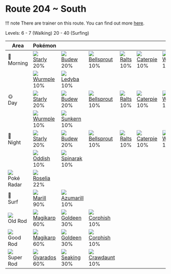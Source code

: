 # Route 204 ~ South

!!! note
    There are trainer on this route. You can find out more [here](/trainer_changes/route_204__south/).

Levels: 6 - 7 (Walking) 20 - 40 (Surfing)

Area                           | Pokémon                           | &nbsp;                            | &nbsp;                            | &nbsp;                            | &nbsp;                            | &nbsp;                            
---                            | ---                               | ---                               | ---                               | ---                               | ---                               | ---                               
🌅<br>Morning                   | ![][396]<br> [Starly]<br> 20%    | ![][406]<br> [Budew]<br> 20%     | ![][069]<br> [Bellsprout]<br> 10%| ![][280]<br> [Ralts]<br> 10%     | ![][010]<br> [Caterpie]<br> 10%  | ![][013]<br> [Weedle]<br> 10%    
&nbsp;                         | ![][265]<br> [Wurmple]<br> 10%   | ![][165]<br> [Ledyba]<br> 10%    
🌞<br>Day                       | ![][396]<br> [Starly]<br> 20%    | ![][406]<br> [Budew]<br> 20%     | ![][069]<br> [Bellsprout]<br> 10%| ![][280]<br> [Ralts]<br> 10%     | ![][010]<br> [Caterpie]<br> 10%  | ![][013]<br> [Weedle]<br> 10%    
&nbsp;                         | ![][265]<br> [Wurmple]<br> 10%   | ![][191]<br> [Sunkern]<br> 10%   
🌙<br>Night                     | ![][396]<br> [Starly]<br> 20%    | ![][406]<br> [Budew]<br> 20%     | ![][069]<br> [Bellsprout]<br> 10%| ![][280]<br> [Ralts]<br> 10%     | ![][010]<br> [Caterpie]<br> 10%  | ![][013]<br> [Weedle]<br> 10%    
&nbsp;                         | ![][043]<br> [Oddish]<br> 10%    | ![][167]<br> [Spinarak]<br> 10%  
![][poke-radar]<br> Poké Radar | ![][315]<br> [Roselia]<br> 22%   
🌊<br> Surf                     | ![][183]<br> [Marill]<br> 90%    | ![][184]<br> [Azumarill]<br> 10% 
![][old-rod]<br> Old Rod       | ![][129]<br> [Magikarp]<br> 60%  | ![][118]<br> [Goldeen]<br> 30%   | ![][341]<br> [Corphish]<br> 10%  
![][good-rod]<br> Good Rod     | ![][129]<br> [Magikarp]<br> 60%  | ![][118]<br> [Goldeen]<br> 30%   | ![][341]<br> [Corphish]<br> 10%  
![][super-rod]<br> Super Rod   | ![][130]<br> [Gyarados]<br> 60%  | ![][119]<br> [Seaking]<br> 30%   | ![][342]<br> [Crawdaunt]<br> 10% 


[Caterpie]: /pokemon_changes/010/
[Weedle]: /pokemon_changes/013/
[Oddish]: /pokemon_changes/043/
[Bellsprout]: /pokemon_changes/069/
[Goldeen]: /pokemon_changes/118/
[Seaking]: /pokemon_changes/119/
[Magikarp]: /pokemon_changes/129/
[Gyarados]: /pokemon_changes/130/
[Ledyba]: /pokemon_changes/165/
[Spinarak]: /pokemon_changes/167/
[Marill]: /pokemon_changes/183/
[Azumarill]: /pokemon_changes/184/
[Sunkern]: /pokemon_changes/191/
[Wurmple]: /pokemon_changes/265/
[Ralts]: /pokemon_changes/280/
[Roselia]: /pokemon_changes/315/
[Corphish]: /pokemon_changes/341/
[Crawdaunt]: /pokemon_changes/342/
[Starly]: /pokemon_changes/396/
[Budew]: /pokemon_changes/406/
[good-rod]: /img/items/good-rod.png
[old-rod]: /img/items/old-rod.png
[poke-radar]: /img/items/poke-radar.png
[super-rod]: /img/items/super-rod.png
[010]: /img/pokemon/010.png
[013]: /img/pokemon/013.png
[043]: /img/pokemon/043.png
[069]: /img/pokemon/069.png
[118]: /img/pokemon/118.png
[119]: /img/pokemon/119.png
[129]: /img/pokemon/129.png
[130]: /img/pokemon/130.png
[165]: /img/pokemon/165.png
[167]: /img/pokemon/167.png
[183]: /img/pokemon/183.png
[184]: /img/pokemon/184.png
[191]: /img/pokemon/191.png
[265]: /img/pokemon/265.png
[280]: /img/pokemon/280.png
[315]: /img/pokemon/315.png
[341]: /img/pokemon/341.png
[342]: /img/pokemon/342.png
[396]: /img/pokemon/396.png
[406]: /img/pokemon/406.png
